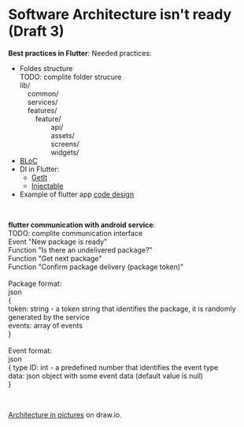 # Software Architecture isn't ready (Draft 3)

**Best practices in Flutter**:
Needed practices:
- Foldes structure<br>
TODO: complite folder strucure<br>
lib/<br>
&nbsp;&nbsp;&nbsp;&nbsp;common/<br>
&nbsp;&nbsp;&nbsp;&nbsp;services/<br>
&nbsp;&nbsp;&nbsp;&nbsp;features/<br>
&nbsp;&nbsp;&nbsp;&nbsp;&nbsp;&nbsp;&nbsp;&nbsp;feature/<br>
&nbsp;&nbsp;&nbsp;&nbsp;&nbsp;&nbsp;&nbsp;&nbsp;&nbsp;&nbsp;&nbsp;&nbsp;&nbsp;&nbsp;&nbsp;&nbsp;api/<br>
&nbsp;&nbsp;&nbsp;&nbsp;&nbsp;&nbsp;&nbsp;&nbsp;&nbsp;&nbsp;&nbsp;&nbsp;&nbsp;&nbsp;&nbsp;&nbsp;assets/<br>
&nbsp;&nbsp;&nbsp;&nbsp;&nbsp;&nbsp;&nbsp;&nbsp;&nbsp;&nbsp;&nbsp;&nbsp;&nbsp;&nbsp;&nbsp;&nbsp;screens/<br>
&nbsp;&nbsp;&nbsp;&nbsp;&nbsp;&nbsp;&nbsp;&nbsp;&nbsp;&nbsp;&nbsp;&nbsp;&nbsp;&nbsp;&nbsp;&nbsp;widgets/<br>
- [BLoC](bloclibrary.dev)
- DI in Flutter:
  - [GetIt](https://pub.dev/packages/get_it)
  - [Injectable](https://pub.dev/packages/injectable)
- Example of flutter app [code design](https://tech.tamara.co/architect-your-flutter-app-the-clean-way-with-bloc-703e6a8c2d23)

<br>

**flutter communication with android service**:<br>
TODO: complite communication interface<br>
Event "New package is ready"<br>
Function "Is there an undelivered package?"<br>
Function "Get next package"<br>
Function "Confirm package delivery (package token)"<br>
<br>
Package format:<br>
json<br>
{<br>
token: string - a token string that identifies the package, it is randomly generated by the service<br>
events: array of events<br>
}<br>
<br>
Event format:<br>
json<br>
{
type ID: int - a predefined number that identifies the event type<br>
data: json object with some event data (default value is null)<br>
}<br>

<br>

[Architecture in pictures](https://app.diagrams.net/#G17zhYh2qk37QgLhyynme0vzYZO9Z538Fd) on draw.io.

